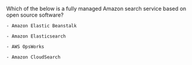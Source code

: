Which of the below is a fully managed Amazon search service based on open source software?

    - Amazon Elastic Beanstalk

    - Amazon Elasticsearch

    - AWS OpsWorks

    - Amazon CloudSearch